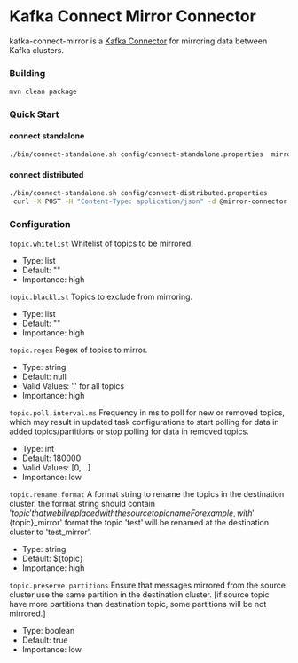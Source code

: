 # Kafka Connect Mirror Connector

kafka-connect-mirror is a [Kafka Connector](http://kafka.apache.org/documentation.html#connect)
for mirroring data between Kafka clusters.

### Building

```bash
mvn clean package 
```

### Quick Start
#### connect standalone

```bash
./bin/connect-standalone.sh config/connect-standalone.properties  mirror-connector.properties
```

#### connect distributed
```bash
./bin/connect-standalone.sh config/connect-distributed.properties
 curl -X POST -H "Content-Type: application/json" -d @mirror-connector.json  http://localhost:8083/connectors
```

### Configuration

``topic.whitelist``
  Whitelist of topics to be mirrored.

  * Type: list
  * Default: ""
  * Importance: high

``topic.blacklist``
  Topics to exclude from mirroring.

  * Type: list
  * Default: ""
  * Importance: high

``topic.regex``
  Regex of topics to mirror.

  * Type: string
  * Default: null
  * Valid Values: '.' for all topics
  * Importance: high

``topic.poll.interval.ms``
  Frequency in ms to poll for new or removed topics, which may result in updated task configurations to start polling for data in added topics/partitions or stop polling for data in removed topics.

  * Type: int
  * Default: 180000
  * Valid Values: [0,...]
  * Importance: low

``topic.rename.format``
  A format string to rename the topics in the destination cluster. the format string should contain '${topic}' that we bill replaced with the source topic name For example, with'${topic}_mirror' format the topic 'test' will be renamed at the destination cluster to 'test_mirror'.

  * Type: string
  * Default: ${topic}
  * Importance: high

``topic.preserve.partitions``
  Ensure that messages mirrored from the source cluster use the same partition in the destination cluster. [if source topic have more partitions than destination topic, some partitions will be not mirrored.]

  * Type: boolean
  * Default: true
  * Importance: low

